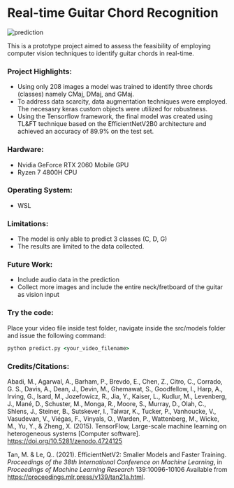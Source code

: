 Real-time Guitar Chord Recognition
==================================

![prediction](https://github.com/djbacad/guitar-chord-recognition/assets/61301478/42779f15-ca82-4fdd-ae8f-3a0f98a1d91f)

This is a prototype project aimed to assess the feasibility of employing computer vision techniques to identify guitar chords in real-time.

### Project Highlights:
- Using only 208 images a model was trained to identify three chords (classes) namely CMaj, DMaj, and GMaj.
- To address data scarcity, data augmentation techniques were employed. The necesasry keras custom objects were utilized for robustness.
- Using the Tensorflow framework, the final model was created using TL&FT technique based on the EfficientNetV2B0 architecture and achieved an accuracy of 89.9% on the test set.

### Hardware:
- Nvidia GeForce RTX 2060 Mobile GPU
- Ryzen 7 4800H CPU

### Operating System:
- WSL

### Limitations:
- The model is only able to predict 3 classes (C, D, G)
- The results are limited to the data collected.

### Future Work:
- Include audio data in the prediction
- Collect more images and include the entire neck/fretboard of the guitar as vision input

### Try the code:

Place your video file inside test folder, navigate inside the src/models folder and issue the following command:
```cmd
python predict.py <your_video_filename>
```

### Credits/Citations:

Abadi, M., Agarwal, A., Barham, P., Brevdo, E., Chen, Z., Citro, C., Corrado, G. S., Davis, A., Dean, J., Devin, M., Ghemawat, S., Goodfellow, I., Harp, A., Irving, G., Isard, M., Jozefowicz, R., Jia, Y., Kaiser, L., Kudlur, M., Levenberg, J., Mané, D., Schuster, M., Monga, R., Moore, S., Murray, D., Olah, C., Shlens, J., Steiner, B., Sutskever, I., Talwar, K., Tucker, P., Vanhoucke, V., Vasudevan, V., Viégas, F., Vinyals, O., Warden, P., Wattenberg, M., Wicke, M., Yu, Y., & Zheng, X. (2015). TensorFlow, Large-scale machine learning on heterogeneous systems [Computer software]. https://doi.org/10.5281/zenodo.4724125

Tan, M. &amp; Le, Q.. (2021). EfficientNetV2: Smaller Models and Faster Training. <i>Proceedings of the 38th International Conference on Machine Learning</i>, in <i>Proceedings of Machine Learning Research</i> 139:10096-10106 Available from https://proceedings.mlr.press/v139/tan21a.html.

